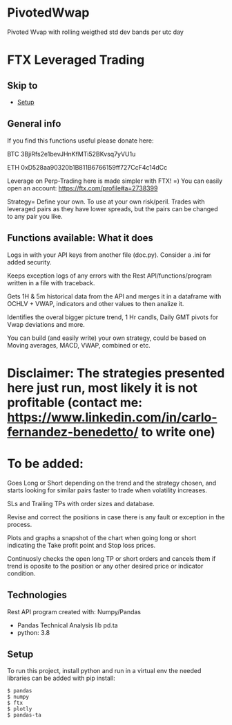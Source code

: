# PivotedWwap
Pivoted Wvap with rolling weigthed std dev bands per utc day

# FTX Leveraged Trading

## Skip to
* [Setup](#setup)

## General info

If you find this functions useful please donate here: 

BTC 3BjiRfs2e1bevJHnKfMTi52BKvsq7yVU1u

ETH 0xD528aa90320b1B811B6766159ff727CcF4c14dCc

Leverage on Perp-Trading here is made simpler with FTX! =) You can easily open an account: https://ftx.com/profile#a=2738399

Strategy= Define your own. To use at your own risk/peril. Trades with leveraged pairs as they have lower spreads, but the pairs can be changed to any pair you like.

## Functions available: What it does

Logs in with your API keys from another file (doc.py). Consider a .ini for added security.

Keeps exception logs of any errors with the Rest API/functions/program written in a file with traceback.

Gets 1H & 5m historical data from the API and merges it in a dataframe with OCHLV + VWAP, indicators and other values to then analize it.

Identifies the overal bigger picture trend, 1 Hr candls, Daily GMT pivots for Vwap deviations and more.

You can build (and easily write) your own strategy, could be based on Moving averages, MACD, VWAP, combined or etc. 
# Disclaimer: The strategies presented here just run, most likely it is not profitable (contact me: https://www.linkedin.com/in/carlo-fernandez-benedetto/ to write one)

# To be added:

Goes Long or Short depending on the trend and the strategy chosen, and starts looking for similar pairs faster to trade when volatility increases.

SLs and Trailing TPs with order sizes and database.

Revise and correct the positions in case there is any fault or exception in the process.

Plots and graphs a snapshot of the chart when going long or short indicating the Take profit point and Stop loss prices.

Continuosly checks the open long TP or short orders and cancels them if trend is oposite to the position or any other desired price or indicator condition.


## Technologies
Rest API program created with: Numpy/Pandas
* Pandas Technical Analysis lib pd.ta
* python: 3.8
	
## Setup
To run this project, install python and run in a virtual env the needed libraries can be added with pip install:

```
$ pandas
$ numpy
$ ftx
$ plotly
$ pandas-ta

```
